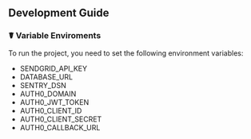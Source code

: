 ## Development Guide

### ☤ Variable Enviroments

To run the project, you need to set the following environment variables:

- SENDGRID_API_KEY
- DATABASE_URL
- SENTRY_DSN
- AUTH0_DOMAIN
- AUTH0_JWT_TOKEN
- AUTH0_CLIENT_ID
- AUTH0_CLIENT_SECRET
- AUTH0_CALLBACK_URL
